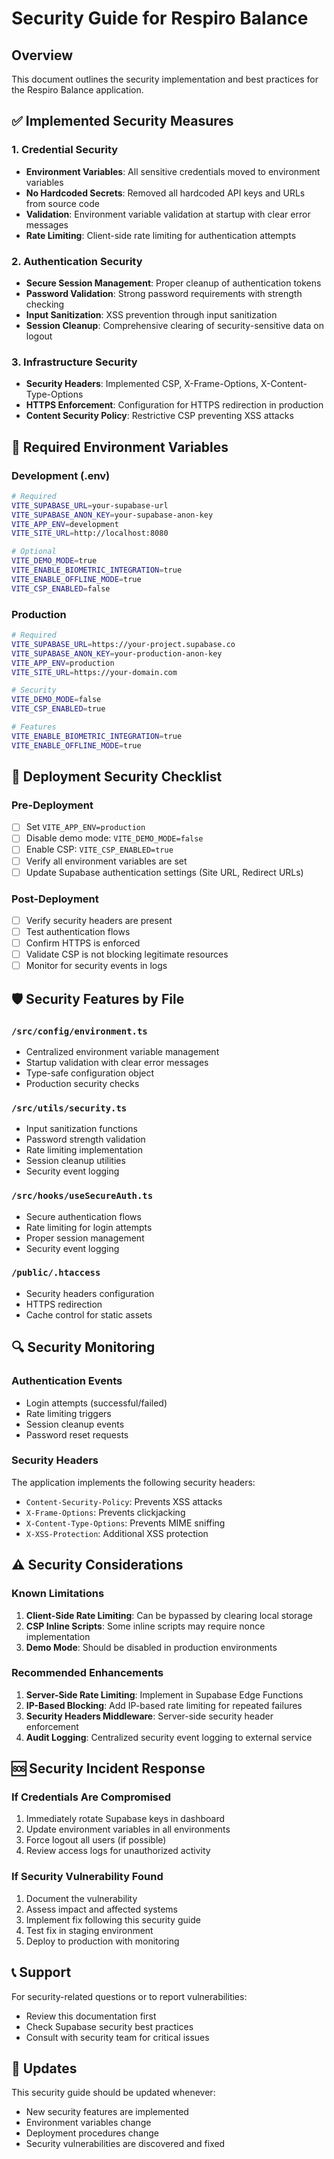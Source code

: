 # Security Guide for Respiro Balance

## Overview
This document outlines the security implementation and best practices for the Respiro Balance application.

## ✅ Implemented Security Measures

### 1. Credential Security
- **Environment Variables**: All sensitive credentials moved to environment variables
- **No Hardcoded Secrets**: Removed all hardcoded API keys and URLs from source code
- **Validation**: Environment variable validation at startup with clear error messages
- **Rate Limiting**: Client-side rate limiting for authentication attempts

### 2. Authentication Security
- **Secure Session Management**: Proper cleanup of authentication tokens
- **Password Validation**: Strong password requirements with strength checking
- **Input Sanitization**: XSS prevention through input sanitization
- **Session Cleanup**: Comprehensive clearing of security-sensitive data on logout

### 3. Infrastructure Security
- **Security Headers**: Implemented CSP, X-Frame-Options, X-Content-Type-Options
- **HTTPS Enforcement**: Configuration for HTTPS redirection in production
- **Content Security Policy**: Restrictive CSP preventing XSS attacks

## 🔧 Required Environment Variables

### Development (.env)
```bash
# Required
VITE_SUPABASE_URL=your-supabase-url
VITE_SUPABASE_ANON_KEY=your-supabase-anon-key
VITE_APP_ENV=development
VITE_SITE_URL=http://localhost:8080

# Optional
VITE_DEMO_MODE=true
VITE_ENABLE_BIOMETRIC_INTEGRATION=true
VITE_ENABLE_OFFLINE_MODE=true
VITE_CSP_ENABLED=false
```

### Production
```bash
# Required
VITE_SUPABASE_URL=https://your-project.supabase.co
VITE_SUPABASE_ANON_KEY=your-production-anon-key
VITE_APP_ENV=production
VITE_SITE_URL=https://your-domain.com

# Security
VITE_DEMO_MODE=false
VITE_CSP_ENABLED=true

# Features
VITE_ENABLE_BIOMETRIC_INTEGRATION=true
VITE_ENABLE_OFFLINE_MODE=true
```

## 🚀 Deployment Security Checklist

### Pre-Deployment
- [ ] Set `VITE_APP_ENV=production`
- [ ] Disable demo mode: `VITE_DEMO_MODE=false`
- [ ] Enable CSP: `VITE_CSP_ENABLED=true`
- [ ] Verify all environment variables are set
- [ ] Update Supabase authentication settings (Site URL, Redirect URLs)

### Post-Deployment
- [ ] Verify security headers are present
- [ ] Test authentication flows
- [ ] Confirm HTTPS is enforced
- [ ] Validate CSP is not blocking legitimate resources
- [ ] Monitor for security events in logs

## 🛡️ Security Features by File

### `/src/config/environment.ts`
- Centralized environment variable management
- Startup validation with clear error messages
- Type-safe configuration object
- Production security checks

### `/src/utils/security.ts`
- Input sanitization functions
- Password strength validation
- Rate limiting implementation
- Session cleanup utilities
- Security event logging

### `/src/hooks/useSecureAuth.ts`
- Secure authentication flows
- Rate limiting for login attempts
- Proper session management
- Security event logging

### `/public/.htaccess`
- Security headers configuration
- HTTPS redirection
- Cache control for static assets

## 🔍 Security Monitoring

### Authentication Events
- Login attempts (successful/failed)
- Rate limiting triggers
- Session cleanup events
- Password reset requests

### Security Headers
The application implements the following security headers:
- `Content-Security-Policy`: Prevents XSS attacks
- `X-Frame-Options`: Prevents clickjacking
- `X-Content-Type-Options`: Prevents MIME sniffing
- `X-XSS-Protection`: Additional XSS protection

## ⚠️ Security Considerations

### Known Limitations
1. **Client-Side Rate Limiting**: Can be bypassed by clearing local storage
2. **CSP Inline Scripts**: Some inline scripts may require nonce implementation
3. **Demo Mode**: Should be disabled in production environments

### Recommended Enhancements
1. **Server-Side Rate Limiting**: Implement in Supabase Edge Functions
2. **IP-Based Blocking**: Add IP-based rate limiting for repeated failures
3. **Security Headers Middleware**: Server-side security header enforcement
4. **Audit Logging**: Centralized security event logging to external service

## 🆘 Security Incident Response

### If Credentials Are Compromised
1. Immediately rotate Supabase keys in dashboard
2. Update environment variables in all environments
3. Force logout all users (if possible)
4. Review access logs for unauthorized activity

### If Security Vulnerability Found
1. Document the vulnerability
2. Assess impact and affected systems
3. Implement fix following this security guide
4. Test fix in staging environment
5. Deploy to production with monitoring

## 📞 Support

For security-related questions or to report vulnerabilities:
- Review this documentation first
- Check Supabase security best practices
- Consult with security team for critical issues

## 🔄 Updates

This security guide should be updated whenever:
- New security features are implemented
- Environment variables change
- Deployment procedures change
- Security vulnerabilities are discovered and fixed